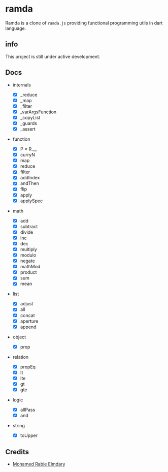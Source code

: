 # ramda

Ramda is a clone of `ramda.js` providing functional programming utils in dart language.

## info

This project is still under active development.

## Docs

- internals

  - [x] \_reduce
  - [x] \_map
  - [x] \_filter
  - [x] \_varArgsFunction
  - [x] \_copyList
  - [x] \_guards
  - [x] \_assert

- function

  - [x] P = R.\_\_
  - [x] curryN
  - [x] map
  - [x] reduce
  - [x] filter
  - [x] addIndex
  - [x] andThen
  - [x] flip
  - [x] apply
  - [x] applySpec

- math

  - [x] add
  - [x] subtract
  - [x] divide
  - [x] inc
  - [x] dec
  - [x] multiply
  - [x] modulo
  - [x] negate
  - [x] mathMod
  - [x] product
  - [x] sum
  - [x] mean

- list

  - [x] adjust
  - [x] all
  - [x] concat
  - [x] aperture
  - [x] append

- object

  - [x] prop

- relation

  - [x] propEq
  - [x] lt
  - [x] lte
  - [x] gt
  - [x] gte

- logic

  - [x] allPass
  - [x] and

- string

  - [x] toUpper

## Credits

- [Mohamed Rabie Elmdary](https://github.com/MohamedElmdary)
